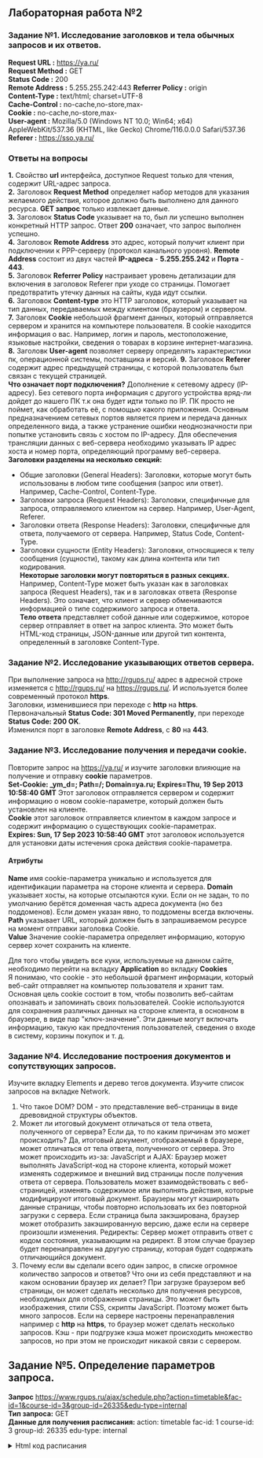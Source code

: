 ## Лабораторная работа №2

### Задание №1. Исследование заголовков и тела обычных запросов и их ответов.

**Request URL :** https://ya.ru/  
**Request Method :** GET  
**Status Code :** 200  
**Remote Address :** 5.255.255.242:443
**Referrer Policy :** origin  
**Content-Type :** text/html; charset=UTF-8  
**Cache-Control :** no-cache,no-store,max-  
**Cookie :** no-cache,no-store,max-  
**User-agent :** Mozilla/5.0 (Windows NT 10.0; Win64; x64) AppleWebKit/537.36 (KHTML, like Gecko) Chrome/116.0.0.0 Safari/537.36  
**Referer :** https://sso.ya.ru/

### Ответы на вопросы

**1.** Свойство **url** интерфейса, доступное Request только для чтения, содержит URL-адрес запроса.  
**2.** Заголовок **Request Method** определяет набор методов для указания желаемого действия, которое должно быть выполнено для данного ресурса. **GET запрос** только извлекает данные.  
**3.** Заголовок **Status Code** указывает на то, был ли успешно выполнен конкретный HTTP запрос. Ответ **200** означает, что запрос выполнен успешно.  
**4.** Заголовок **Remote Address** это адрес, который получит клиент при подключении к PPP-серверу (протокол канального уровня). **Remote Address** состоит из двух частей **IP-адреса** - **5.255.255.242** и **Порта** - **443**.  
**5.** Заголовок **Referrer Policy** настраивает уровень детализации для включения в заголовок Referer при уходе со страницы. Помогает предотвратить утечку данных на сайты, куда идут ссылки.  
**6.** Заголовок **Сontent-type** это HTTP заголовок, который указывает на тип данных, передаваемых между клиентом (браузером) и сервером.  
**7.** Заголовк **Cookie** небольшой фрагмент данных, который отправляется сервером и хранится на компьютере пользователя. В cookie находится информация о вас. Например, логин и пароль, местоположение, языковые настройки, сведения о товарах в корзине интернет-магазина.  
**8.** Заголовк **User-agent** позволяет серверу определять характеристики пк, операционной системы, поставщика и версий.
**9.** Заголовок **Referer** содержит адрес предыдущей страницы, с которой пользователь был связан с текущей страницей.  
**Что означает порт подключения?** Дополнение к сетевому адресу (IP-адресу). Без сетевого порта информация с другого устройства вряд-ли дойдет до нашего ПК т.к она будет идти только по IP. ПК просто не поймет, как обработать её, с помощью какого приложения. Основным предназначением сетевых портов является прием и передача данных определенного вида, а также устранение ошибки неоднозначности при попытке установить связь с хостом по IP-адресу. Для обеспечения трансляции данных с веб-сервера необходимо указывать IP адрес хоста и номер порта, определяющий программу веб-сервера.  
**Заголовки разделены на несколько секций:**

- Общие заголовки (General Headers): Заголовки, которые могут быть использованы в любом типе сообщения (запрос или ответ). Например, Cache-Control, Content-Type.
- Заголовки запроса (Request Headers): Заголовки, специфичные для запроса, отправляемого клиентом на сервер. Например, User-Agent, Referer.
- Заголовки ответа (Response Headers): Заголовки, специфичные для ответа, получаемого от сервера. Например, Status Code, Content-Type.
- Заголовки сущности (Entity Headers): Заголовки, относящиеся к телу сообщения (сущности), такому как длина контента или тип кодирования.  
  **Некоторые заголовки могут повторяться в разных секциях.** Например, Content-Type может быть указан как в заголовках запроса (Request Headers), так и в заголовках ответа (Response Headers). Это означает, что клиент и сервер обмениваются информацией о типе содержимого запроса и ответа.  
  **Тело ответа** представляет собой данные или содержимое, которое сервер отправляет в ответ на запрос клиента. Это может быть HTML-код страницы, JSON-данные или другой тип контента, определенный в заголовке Content-Type.

### Задание №2. Исследование указывающих ответов сервера.

При выполнение запроса на http://rgups.ru/ адрес в адресной строке изменяется с http://rgups.ru/ на https://rgups.ru/. И используется более современный протокол **https**.  
Заголовки, изменившиеся при переходе с **http** на **https**.
Первоначальный **Status Code: 301 Moved Permanently**, при переходе **Status Code: 200 OK**.  
Изменился порт в заголовке **Remote Address**, c **80** на **443**.

### Задание №3. Исследование получения и передачи cookie.

Повторите запрос на https://ya.ru/ и изучите заголовки влияющие на получение и отправку **cookie** параметров.  
**Set-Cookie: \_ym_d=; Path=/; Domain=ya.ru; Expires=Thu, 19 Sep 2013 10:58:40 GMT** Этот заголовок отправляется сервером и содержит информацию о новом cookie-параметре, который должен быть установлен на клиенте.  
**Cookie** этот заголовок отправляется клиентом в каждом запросе и содержит информацию о существующих cookie-параметрах.  
**Expires: Sun, 17 Sep 2023 10:58:40 GMT** этот заголовок используется для установки даты истечения срока действия cookie-параметра.

#### Атрибуты

**Name** имя cookie-параметра уникально и используется для идентификации параметра на стороне клиента и сервера.
**Domain** указывает хосты, на которые отсылаются куки. Если он не задан, то по умолчанию берётся доменная часть адреса документа (но без поддоменов). Если домен указан явно, то поддомены всегда включены.  
**Path** указывает URL, который должен быть в запрашиваемом ресурсе на момент отправки заголовка Cookie.  
**Value** Значение cookie-параметра определяет информацию, которую сервер хочет сохранить на клиенте.

Для того чтобы увидеть все куки, используемые на данном сайте, необходимо перейти на вкладку **Application** во вкладку **Cookies**  
Я понимаю, что cookie - это небольшой фрагмент информации, который веб-сайт отправляет на компьютер пользователя и хранит там. Основная цель cookie состоит в том, чтобы позволить веб-сайтам опознавать и запоминать своих пользователей. Cookie используются для сохранения различных данных на стороне клиента, в основном в браузере, в виде пар "ключ-значение". Эти данные могут включать информацию, такую как предпочтения пользователей, сведения о входе в систему, корзины покупок и т. д.

### Задание №4. Исследование построения документов и сопутствующих запросов.

Изучите вкладку Elements и дерево тегов документа. Изучите список запросов на вкладке Network.

1. Что такое DOM?
   DOM - это представление веб-страницы в виде древовидной структуры объектов.
2. Может ли итоговый документ отличаться от тела ответа, полученного от сервера? Если да, то по каким причинам это может происходить?
   Да, итоговый документ, отображаемый в браузере, может отличаться от тела ответа, полученного от сервера. Это может происходить из-за: JavaScript и AJAX: Браузер может выполнять JavaScript-код на стороне клиента, который может изменять содержимое и внешний вид страницы после получения ответа от сервера. Пользователь может взаимодействовать с веб-страницей, изменять содержимое или выполнять действия, которые модифицируют итоговый документ. Браузеры могут кэшировать данные страницы, чтобы повторно использовать их без повторной загрузки с сервера. Если страница была закэширована, браузер может отобразить закэшированную версию, даже если на сервере произошли изменения. Редиректы: Сервер может отправить ответ с кодом состояния, указывающим на редирект. В этом случае браузер будет перенаправлен на другую страницу, которая будет содержать отличающийся документ.
3. Почему если вы сделали всего один запрос, в списке огромное количество запросов и ответов? Что они из себя представляют и на каком основании браузер их делает?
   При загрузке браузером веб страницы, он может сделать несколько для получения ресурсов, необходимых для отображения страницы. Это может быть изображения, стили CSS, скрипты JavaScript. Поэтому может быть много запросов. Если на сервере настроены перенаправления например с **http** на **https**, то браузер может сделать несколько запросов. Кэш - при подгрузке кэша может происходить множество запросов, но при этом не происходит никакой связи с сервером.

## Задание №5. Определение параметров запроса.

**Запрос** https://www.rgups.ru/ajax/schedule.php?action=timetable&fac-id=1&course-id=3&group-id=26335&edu-type=internal  
**Тип запроса:** GET  
**Данные для получения расписания:** action: timetable fac-id: 1 course-id: 3 group-id: 26335
edu-type: internal

<details>
  <summary>Html код расписания</summary>

```
data-course-id="3" - курс
data-group-id="26335" - ид группы


<div class="schedule-section">
					<div class="schedule-section-legend"><i></i> – в режиме видеоконференцсвязи</div>

    <table class="table">             <tr>
                <th class="" colspan="6">
                    Понедельник                </th>
            </tr>
                      <tr>
                        <td class="" >1</td>
                        <td class="" >8.20-9.50</td>
                        <td class="" >обе недели</td>
                            <td class="">Военная подготовка ()</td>
                            <td class=""> ..</td>
                            <td class=""></td>
                    </tr>
                      <tr>
                        <td class="" >2</td>
                        <td class="" >10.05-11.35</td>
                        <td class="" >обе недели</td>
                            <td class="">Военная подготовка ()</td>
                            <td class=""> ..</td>
                            <td class=""></td>
                    </tr>
                      <tr>
                        <td class="" >3</td>
                        <td class="" >12.05-13.35</td>
                        <td class="" >обе недели</td>
                            <td class="">Военная подготовка ()</td>
                            <td class=""> ..</td>
                            <td class=""></td>
                    </tr>
                      <tr>
                        <td class="" >4</td>
                        <td class="" >13.50-15.20</td>
                        <td class="" >обе недели</td>
                            <td class="">Военная подготовка ()</td>
                            <td class=""> ..</td>
                            <td class=""></td>
                    </tr>
                      <tr>
                        <td class="" >5</td>
                        <td class="" >15.30-17.00</td>
                        <td class="" >обе недели</td>
                            <td class="">Военная подготовка ()</td>
                            <td class=""> ..</td>
                            <td class=""></td>
                    </tr>

            <tr>
                <th class=" info" colspan="6">
                    Вторник (сегодня)                </th>
            </tr>
                      <tr>
                        <td class="" >2</td>
                        <td class="" >10.05-11.35</td>
                        <td class="" >обе недели</td>
                            <td class="">Визуальное программирование и графические интерфейсы (ЛЕК)</td>
                            <td class="">ВЕДЕРНИКОВА О.Г.</td>
                            <td class="">Г313</td>
                    </tr>
                      <tr>
                        <td class="" rowspan="2">3</td>
                        <td class="" rowspan="2">12.05-13.35</td>
                        <td class="" rowspan="2">обе недели</td>
                            <td class="">Схемотехника информационных систем (ЛАБ)</td>
                            <td class="">КРАВЧЕНКО И.Ф. [2]</td>
                            <td class="">Г302</td>
</tr><tr>                            <td class="">Схемотехника информационных систем (ЛАБ)</td>
                            <td class="">СОКИРКА А.Д. [1]</td>
                            <td class="">Г303</td>
</tr><tr>                    </tr>
                      <tr>
                        <td class="" rowspan="2">4</td>
                        <td class="" rowspan="2">13.50-15.20</td>
                        <td class="" rowspan="2">обе недели</td>
                            <td class="">Веб-программирование (ЛАБ)</td>
                            <td class="">КАПКАЕВ А.А. [1]</td>
                            <td class="">Г315</td>
</tr><tr>                            <td class="">Веб-программирование (ЛАБ)</td>
                            <td class="">ХУСАИНОВ В.Р. [2]</td>
                            <td class="">Г315</td>
</tr><tr>                    </tr>
                      <tr>
                        <td class="" rowspan="2">5</td>
                        <td class="" rowspan="2">15.30-17.00</td>
                        <td class="" rowspan="2">обе недели</td>
                            <td class="">Базы данных и прикладное программирование (ЛАБ)</td>
                            <td class="">ГАЛЬЦЕВА А.А. [2]</td>
                            <td class="">Г315</td>
</tr><tr>                            <td class="">Базы данных и прикладное программирование (ЛАБ)</td>
                            <td class="">ЗЫРЯНКИНА К.Э. [1]</td>
                            <td class="">Г315</td>
</tr><tr>                    </tr>

            <tr>
                <th class="" colspan="6">
                    Среда (завтра)                </th>
            </tr>
                      <tr>
                        <td class="" rowspan="2">1</td>
                        <td class="" rowspan="2">8.20-9.50</td>
                        <td class="" rowspan="2">обе недели</td>
                            <td class="">Визуальное программирование и графические интерфейсы (ЛАБ)</td>
                            <td class="">ОЛЬГЕЙЗЕР И.А. [2]</td>
                            <td class="">Д410</td>
</tr><tr>                            <td class="">Визуальное программирование и графические интерфейсы (ЛАБ)</td>
                            <td class="">ВЕДЕРНИКОВА О.Г. [1]</td>
                            <td class="">Д407</td>
</tr><tr>                    </tr>
                      <tr>
                        <td class="" >2</td>
                        <td class="" >10.05-11.35</td>
                        <td class="" >обе недели</td>
                            <td class="">Экономика и менеджмент (ПРАК)</td>
                            <td class="">ТИМЧЕНКО О.В.</td>
                            <td class="">А420</td>
                    </tr>
                      <tr>
                        <td class="" >3</td>
                        <td class="" >12.05-13.35</td>
                        <td class="" >обе недели</td>
                            <td class="">Базы данных и прикладное программирование (ЛЕК)</td>
                            <td class="">ИГНАТЬЕВА О.В.</td>
                            <td class="">Г313</td>
                    </tr>
                      <tr>
                        <td class="" >4</td>
                        <td class="" >13.50-15.20</td>
                        <td class="" >обе недели</td>
                            <td class="">Схемотехника информационных систем (ЛЕК)</td>
                            <td class="">ЛЯЩЕНКО А.М.</td>
                            <td class="">Г313</td>
                    </tr>

            <tr>
                <th class="" colspan="6">
                    Четверг                </th>
            </tr>
<!--2-->                      <tr>
                        <td class="" rowspan="2">1</td>
                        <td class="" rowspan="2">8.20-9.50</td>
                        <td class="disable " >над чертой</td>

                            <td class="disable ">&#151;</td>
                            <td class=""><!--  --></td>
                            <td class=""><!--  --></td>
                        </tr>
                        <tr>
                            <td class=" " >под чертой</td>
                                <td class=" ">Системное программное обеспечение информационных систем (ЛАБ)</td>
                                <td class=" ">ДЕМИЧЕВ А.А. [1]</td>
                                <td class=" ">Д407</td>
                          </tr>
                                       </tr>
                      <tr>
                        <td class="" >2</td>
                        <td class="" >10.05-11.35</td>
                        <td class="" >обе недели</td>
                            <td class="">Экономика и менеджмент (ЛЕК)</td>
                            <td class="">КАЛАШНИКОВ И.А.</td>
                            <td class="">С204</td>
                    </tr>
<!--4-->                      <tr>
                        <td class="" rowspan="4">3</td>
                        <td class="" rowspan="4">12.05-13.35</td>
                        <td class="disable " >над чертой</td>

                                <td class="disable ">Безопасность жизнедеятельности (ЛЕК)</td>
                                <td class="disable ">ПЕРЕВЕРЗЕВ И.Г.</td>
                                <td class="disable ">М215</td>
                        </tr>
                        <tr>
                            <td class=" " rowspan="3">под чертой</td>
                                <td class=" ">Безопасность жизнедеятельности (ЛАБ)</td>
                                <td class=" ">ЯИЦКОВА Н.М. [1]</td>
                                <td class=" ">М153</td>
</tr><tr>                                <td class=" ">Безопасность жизнедеятельности (ЛАБ)</td>
                                <td class=" ">ВОРОБИНСКАЯ Л.И. [2]</td>
                                <td class=" ">М156</td>
</tr><tr>                          </tr>
                                       </tr>
<!--2-->                      <tr>
                        <td class="" rowspan="2">4</td>
                        <td class="" rowspan="2">13.50-15.20</td>
                        <td class="disable " >над чертой</td>

                                <td class="disable ">Безопасность жизнедеятельности (ПРАК)</td>
                                <td class="disable ">ПЕРЕВЕРЗЕВ И.Г.</td>
                                <td class="disable ">М231</td>
                        </tr>
                        <tr>
                            <td class=" " >под чертой</td>
                            <td class=" ">&#151;</td>
                            <td class=""><!--  --></td>
                            <td class=""><!--  --></td>
                          </tr>
                                       </tr>

            <tr>
                <th class="" colspan="6">
                    Пятница                </th>
            </tr>
                      <tr>
                        <td class="" rowspan="2">1</td>
                        <td class="" rowspan="2">8.20-9.50</td>
                        <td class="disable " >над чертой</td>

                                <td class="disable ">Системное программное обеспечение информационных систем (ПРАК)</td>
                                <td class="disable ">ЖУКОВ В.В.</td>
                                <td class="disable ">Д407</td>
                        </tr>
                        <tr>
                            <td class=" " >под чертой</td>
                                <td class=" ">Системное программное обеспечение информационных систем (ЛАБ)</td>
                                <td class=" ">НИКИТЧЕНКО С.Л. [2]</td>
                                <td class=" ">Д406</td>
                          </tr>
                                       </tr>
                      <tr>
                        <td class="" >2</td>
                        <td class="" >10.05-11.35</td>
                        <td class="" >обе недели</td>
                            <td class="">Системное программное обеспечение информационных систем (ЛЕК)</td>
                            <td class="">ЖУКОВ В.В.</td>
                            <td class="">Г313</td>
                    </tr>
                      <tr>
                        <td class="" >3</td>
                        <td class="" >12.05-13.35</td>
                        <td class="" >обе недели</td>
                            <td class="">Веб-программирование (ЛЕК)</td>
                            <td class="">КАПКАЕВ А.А.</td>
                            <td class="">Г313</td>
                    </tr>

</table></div>
```

</details>